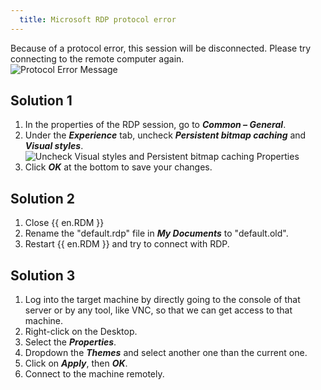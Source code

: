 ```yaml
---
  title: Microsoft RDP protocol error
---
```

Because of a protocol error, this session will be disconnected. Please try connecting to the remote computer again.  
![Protocol Error Message](https://webdevolutions.azureedge.net/docs/en/kb/KB4261.png)

## Solution 1

1. In the properties of the RDP session, go to ***Common – General***.
1. Under the ***Experience*** tab, uncheck ***Persistent bitmap caching*** and ***Visual styles***.
![Uncheck Visual styles and Persistent bitmap caching Properties](https://webdevolutions.azureedge.net/docs/en/kb/KB4262.png)
1. Click ***OK*** at the bottom to save your changes.

## Solution 2

1. Close {{ en.RDM }}
1. Rename the "default.rdp" file in ***My Documents*** to "default.old".
1. Restart {{ en.RDM }} and try to connect with RDP.

## Solution 3

1. Log into the target machine by directly going to the console of that server or by any tool, like VNC, so that we can get access to that machine.
1. Right-click on the Desktop.
1. Select the ***Properties***.
1. Dropdown the ***Themes*** and select another one than the current one.
1. Click on ***Apply***, then ***OK***.
1. Connect to the machine remotely.
